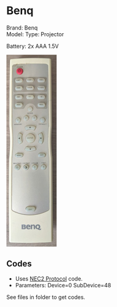 # Benq

Brand: Benq  
Model: 
Type: Projector

Battery: 2x AAA 1.5V

![Remote](remote.jpg)

## Codes

- Uses [NEC2 Protocol](https://www.sbprojects.net/knowledge/ir/nec.php) code.
- Parameters: Device=0 SubDevice=48

See files in folder to get codes.
